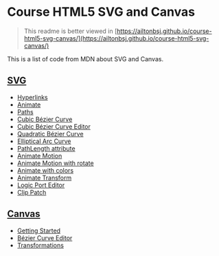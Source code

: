 # Course HTML5 SVG and Canvas

> This readme is better viewed in [https://ailtonbsj.github.io/course-html5-svg-canvas/](https://ailtonbsj.github.io/course-html5-svg-canvas/)

This is a list of code from MDN about SVG and Canvas.

## [SVG](https://developer.mozilla.org/pt-BR/docs/Web/SVG)

- [Hyperlinks](svg/01-hyperlinks.html)
- [Animate](svg/02-animate.html)
- [Paths](svg/03-path.html)
- [Cubic Bézier Curve](svg/04-cubic-bezier-curve.html)
- [Cubic Bézier Curve Editor](svg/05-cubic-bezier-editor.html)
- [Quadratic Bézier Curve](svg/06-quadratic-bezier-curve.html)
- [Elliptical Arc Curve](svg/07-elliptical-arc-curve.html)
- [PathLength attribute](svg/08-path-length.html)
- [Animate Motion](svg/09-animate-motion.html)
- [Animate Motion with rotate](svg/10-animate-motion-rotate.html)
- [Animate with colors](svg/11-animate-color.html)
- [Animate Transform](svg/12-animate-transform.html)
- [Logic Port Editor](svg/13-logic-port-editor.html)
- [Clip Patch](svg/14-clip-path.html)

## [Canvas](https://developer.mozilla.org/pt-BR/docs/Web/API/Canvas_API)

- [Getting Started](canvas/01-getting-started.html)
- [Bézier Curve Editor](canvas/02-bezier-editor.html)
- [Transformations](canvas/03-transformations.html)